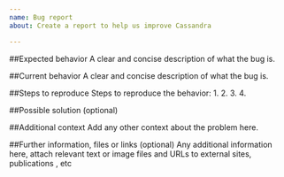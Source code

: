 ```yaml
---
name: Bug report
about: Create a report to help us improve Cassandra

---
```


##Expected behavior
A clear and concise description of what the bug is.

##Current behavior
A clear and concise description of what the bug is.

##Steps to reproduce
Steps to reproduce the behavior:
1. 
2. 
3. 
4. 

##Possible solution (optional)

##Additional context
Add any other context about the problem here.

##Further information, files or links (optional)
Any additional information here, attach relevant text or image files and URLs to external sites, publications , etc
